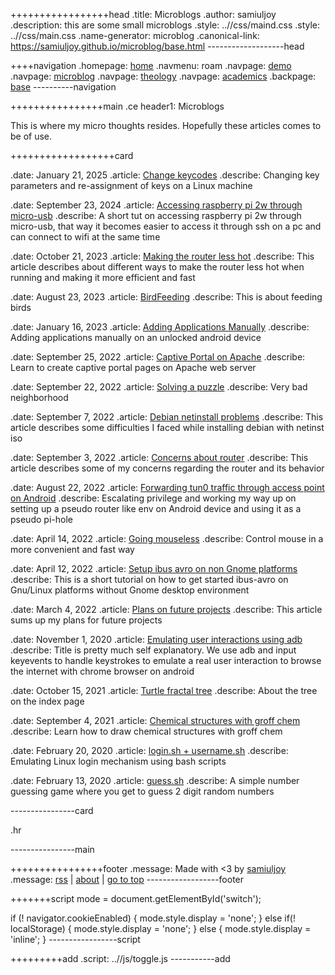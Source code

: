 +++++++++++++++++head
.title: Microblogs
.author: samiuljoy
.description: this are some small microblogs
.style: ..//css/maind.css
.style: ..//css/main.css
.name-generator: microblog
.canonical-link: https://samiuljoy.github.io/microblog/base.html
-------------------head

++++navigation
.homepage: [home](..//index.html)
.navmenu: roam
.navpage: [demo](..//demo/base.html)
.navpage: [microblog](..//microblog/base.html)
.navpage: [theology](..//theology/base.html)
.navpage: [academics](..//academics/base.html)
.backpage: [base](base.html)
----------navigation

++++++++++++++++main
.ce header1: Microblogs

This is where my micro thoughts resides. Hopefully these articles comes to be of use.

++++++++++++++++++card

.date: January 21, 2025
.article: [Change keycodes](customkeys.html)
.describe: Changing key parameters and re-assignment of keys on a Linux machine

.date: September 23, 2024
.article: [Accessing raspberry pi 2w through micro-usb](raspberry2ether.html)
.describe: A short tut on accessing raspberry pi 2w through micro-usb, that way it becomes easier to access it through ssh on a pc and can connect to wifi at the same time

.date: October 21, 2023
.article: [Making the router less hot](routere.html)
.describe: This article describes about different ways to make the router less hot when running and making it more efficient and fast

.date: August 23, 2023
.article: [BirdFeeding](bird.html)
.describe: This is about feeding birds

.date: January 16, 2023
.article: [Adding Applications Manually](webview.html)
.describe: Adding applications manually on an unlocked android device

.date: September 25, 2022
.article: [Captive Portal on Apache](captive.html)
.describe: Learn to create captive portal pages on Apache web server

.date: September 22, 2022
.article: [Solving a puzzle](puzzle.html)
.describe: Very bad neighborhood

.date: September 7, 2022
.article: [Debian netinstall problems](netinst.html)
.describe: This article describes some difficulties I faced while installing debian with netinst iso

.date: September 3, 2022
.article: [Concerns about router](router.html)
.describe: This article describes some of my concerns regarding the router and its behavior

.date: August 22, 2022
.article: [Forwarding tun0 traffic through access point on Android](vpn_tether.html)
.describe: Escalating privilege and working my way up on setting up a pseudo router like env on Android device and using it as a pseudo pi-hole

.date: April 14, 2022
.article: [Going mouseless](mouseless.html)
.describe: Control mouse in a more convenient and fast way

.date: April 12, 2022
.article: [Setup ibus avro on non Gnome platforms](avro.html)
.describe: This is a short tutorial on how to get started ibus-avro on Gnu/Linux platforms without Gnome desktop environment

.date: March  4, 2022
.article: [Plans on future projects](future_projects.html)
.describe: This article sums up my plans for future projects

.date: November 1, 2020
.article: [Emulating user interactions using adb](emulate.html)
.describe: Title is pretty much self explanatory. We use adb and input keyevents to handle keystrokes to emulate a real user interaction to browse the internet with chrome browser on android

.date: October 15, 2021
.article: [Turtle fractal tree](turtle.html)
.describe: About the tree on the index page

.date: September 4, 2021
.article: [Chemical structures with groff chem](gchem.html)
.describe: Learn how to draw chemical structures with groff chem

.date: February 20, 2020
.article: [login.sh + username.sh](login.html)
.describe: Emulating Linux login mechanism using bash scripts

.date: February 13, 2020
.article: [guess.sh](guess.html)
.describe: A simple number guessing game where you get to guess 2 digit random numbers

----------------card


.hr

----------------main

++++++++++++++++footer
.message: Made with <3 by [samiuljoy](https://github.com/samiuljoy)
.message: [rss](/rss.xml) | [about](/about.html) | [go to top](#)
------------------footer

+++++++script
mode = document.getElementById('switch');

if (! navigator.cookieEnabled) {
	mode.style.display = 'none';
}
else if(! localStorage) {
	mode.style.display = 'none';
}
else {
	mode.style.display = 'inline';
}
-----------------script

+++++++++add
.script: ..//js/toggle.js
-----------add

